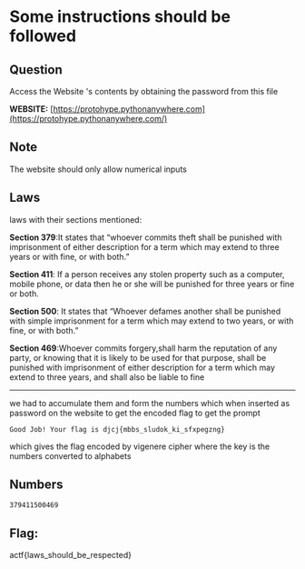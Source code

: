 # Some instructions should be followed

## Question
Access the Website 's contents by obtaining the password from this file

**WEBSITE:** [https://protohype.pythonanywhere.com](https://protohype.pythonanywhere.com/)

## Note
The website should only allow numerical inputs


## Laws 
laws with their sections mentioned:

**Section 379**:It states that “whoever commits theft shall be punished with imprisonment of either description for a term which may extend to three years or with fine, or with both.”

**Section 411**: If a person receives any stolen property such as a computer, mobile phone, or data then he or she will be punished for three years or fine or both.

**Section 500**: It states that “Whoever defames another shall be punished with simple imprisonment for a term which may extend to two years, or with fine, or with both.”

**Section 469**:Whoever commits forgery,shall harm the reputation of any party, or knowing that it is likely to be used for that purpose, shall be punished with imprisonment of either description for a term which may extend to three years, and shall also be liable to fine

<hr>
we had to accumulate them and form the numbers which when inserted as password on the website to get the encoded flag
to get the prompt

```
Good Job! Your flag is djcj{mbbs_sludok_ki_sfxpegzng}
```
which gives the flag encoded by vigenere cipher where the key is the numbers converted to alphabets
 
## Numbers
    379411500469

## Flag:
actf{laws_should_be_respected}